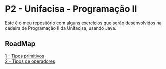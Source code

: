 # P2 - Unifacisa - Programação II

Este é o meu repositório com alguns exercícios que serão desenvolvidos na cadeira de Programação II da Unifacisa, usando Java.

## RoadMap

[1 - Tipos primitivos](doc/TiposPrimitivos.md)  
[2 - Tipos de operadores](doc/TiposDeOperadores.md)
